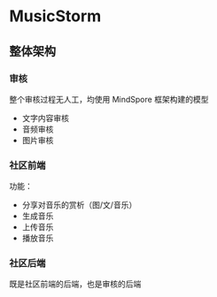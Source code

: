 # MusicStorm

## 整体架构

### 

### 审核

整个审核过程无人工，均使用 MindSpore 框架构建的模型

- 文字内容审核
- 音频审核
- 图片审核

### 社区前端

功能：
- 分享对音乐的赏析（图/文/音乐）
- 生成音乐
- 上传音乐
- 播放音乐

### 社区后端

既是社区前端的后端，也是审核的后端